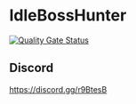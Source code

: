 # IdleBossHunter
[![Quality Gate Status](https://sonarcloud.io/api/project_badges/measure?project=Oipo_IdleBossHunter&metric=alert_status)](https://sonarcloud.io/dashboard?id=Oipo_IdleBossHunter)

## Discord

https://discord.gg/r9BtesB


